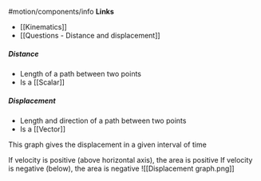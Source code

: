 #motion/components/info
**Links**
- [[Kinematics]] 
- [[Questions - Distance and displacement]] 

##### Distance
- Length of a path between two points
- Is a [[Scalar]]

##### Displacement
- Length and direction of a path between two points
- Is a [[Vector]] 


This graph gives the displacement in a given interval of time

If velocity is positive (above horizontal axis), the area is positive
If velocity is negative (below), the area is negative
![[Displacement graph.png]]